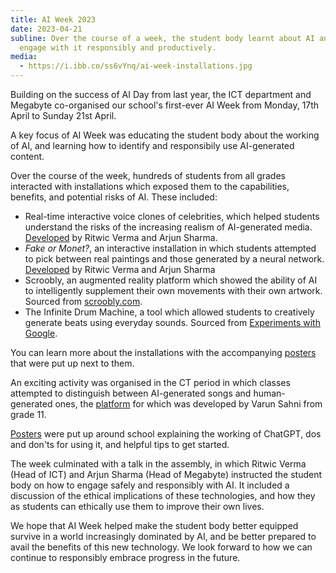 ```yaml
---
title: AI Week 2023
date: 2023-04-21
subline: Over the course of a week, the student body learnt about AI and how to
  engage with it responsibly and productively.
media:
  - https://i.ibb.co/ss6vYnq/ai-week-installations.jpg
---
```

Building on the success of AI Day from last year, the ICT department and Megabyte co-organised our school's first-ever AI Week from Monday, 17th April to Sunday 21st April.

A key focus of AI Week was educating the student body about the working of AI, and learning how to identify and responsibily use AI-generated content.

Over the course of the week, hundreds of students from all grades interacted with installations which exposed them to the capabilities, benefits, and potential risks of AI. These included:

* Real-time interactive voice clones of celebrities, which helped students understand the risks of the increasing realism of AI-generated media. [Developed](https://github.com/tsrsmict/voice-cloner) by Ritwic Verma and Arjun Sharma.
* _Fake or Monet?_, an interactive installation in which students attempted to pick between real paintings and those generated by a neural network. [Developed](https://github.com/tsrsmict/ai-day-23-monet) by Ritwic Verma and Arjun Sharma
* Scroobly, an augmented reality platform which showed the ability of AI to intelligently supplement their own movements with their own artwork. Sourced from [scroobly.com](https://www.scroobly.com/).
* The Infinite Drum Machine, a tool which allowed students to creatively generate beats using everyday sounds. Sourced from [Experiments with Google](https://experiments.withgoogle.com/ai/drum-machine).

You can learn more about the installations with the accompanying [posters](https://drive.google.com/drive/folders/1FimcjxRIJqK9uOk9_L8qXwZlFJ9xSZEE?usp=sharing) that were put up next to them.

An exciting activity was organised in the CT period in which classes attempted to distinguish between AI-generated songs and human-generated ones, the [platform](https://github.com/notskamr/musicai-2023) for which was developed by Varun Sahni from grade 11.

[Posters](https://drive.google.com/drive/folders/1aNMj-TJGbZMRGhgYLpBv_xtGLx42UWOG?usp=sharing) were put up around school explaining the working of ChatGPT, dos and don'ts for using it, and helpful tips to get started.

The week culminated with a talk in the assembly, in which Ritwic Verma (Head of ICT) and Arjun Sharma (Head of Megabyte) instructed the student body on how to engage safely and responsibly with AI. It included a discussion of the ethical implications of these technologies, and how they as students can ethically use them to improve their own lives.

We hope that AI Week helped make the student body better equipped survive in a world increasingly dominated by AI, and be better prepared to avail the benefits of this new technology. We look forward to how we can continue to responsibly embrace progress in the future.